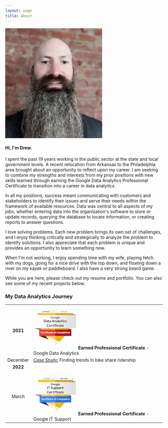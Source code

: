```yaml
---
layout: page
title: About
---
```

![](/images/profile.jpg)

#### Hi, I'm Drew.

I spent the past 19 years working in the public sector at the state and local government levels.  A recent relocation from Arkansas to the Philadelphia area brought about an opportunity to reflect upon my career.  I am seeking to combine my strengths and interests from my prior positions with new skills learned through earning the Google Data Analytics Professional Certificate to transition into a career in data analytics.

In all my positions, success meant communicating with customers and stakeholders to identify their issues and serve their needs within the framework of available resources.  Data was central to all aspects of my jobs, whether entering data into the organization's software to store or update records, querying the database to locate information, or creating reports to answer questions. 

I love solving problems.  Each new problem brings its own set of challenges, and I enjoy thinking critically and strategically to analyze the problem to identify solutions.  I also appreciate that each problem is unique and provides an opportunity to learn something new.  

When I'm not working, I enjoy spending time with my wife, playing fetch with my dogs, going for a nice drive with the top down, and floating down a river on my kayak or paddleboard.  I also have a very strong beard game.

While you are here, please check out my resume and portfolio.  You can also see some of my recent projects below.


### My Data Analytics Journey

|		|		|
| :-----: | :----- |
| **2021**  | ![Certificate](/images/professional-certificate.png) **Earned Professional Certificate** - Google Data Analytics |
| December      | [_Case Study:_](https://github.com/drewbrinkley/CaseStudy-CyclisticBikeShare) Finding trends in bike share ridership |
| **2022** |  |
| March | ![Badge](/images/google-it-support-certificate.png) **Earned Professional Certificate** - Google IT Support |

